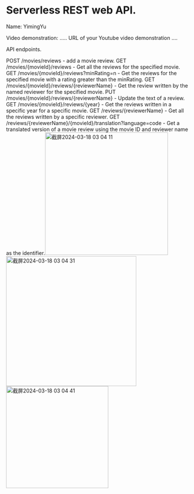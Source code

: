 # Serverless REST web API.
Name: YimingYu

Video demonstration: ..... URL of your Youtube video demonstration ....

API endpoints.

POST /movies/reviews - add a movie review.
GET /movies/{movieId}/reviews - Get all the reviews for the specified movie.
GET /movies/{movieId}/reviews?minRating=n - Get the reviews for the specified movie with a rating greater than the minRating.
GET /movies/{movieId}/reviews/{reviewerName} - Get the review written by the named reviewer for the specified movie.
PUT /movies/{movieId}/reviews/{reviewerName} - Update the text of a review.
GET /movies/{movieId}/reviews/{year} - Get the reviews written in a specific year for a specific movie.
GET /reviews/{reviewerName} - Get all the reviews written by a specific reviewer.
GET /reviews/{reviewerName}/{movieId}/translation?language=code - Get a translated version of a movie review using the movie ID and reviewer name as the identifier.<img width="334" alt="截屏2024-03-18 03 04 11" src="https://github.com/yym9420/Distributed-Systems---Assignment-1./assets/75300047/c76ac65d-cbb9-4f62-aa02-08d7f3875bd8">
<img width="354" alt="截屏2024-03-18 03 04 31" src="https://github.com/yym9420/Distributed-Systems---Assignment-1./assets/75300047/0afc2296-e4c6-4c8a-9498-1477fca853c9">
<img width="278" alt="截屏2024-03-18 03 04 41" src="https://github.com/yym9420/Distributed-Systems---Assignment-1./assets/75300047/52923185-2072-4dc6-a56c-e85967957084">
